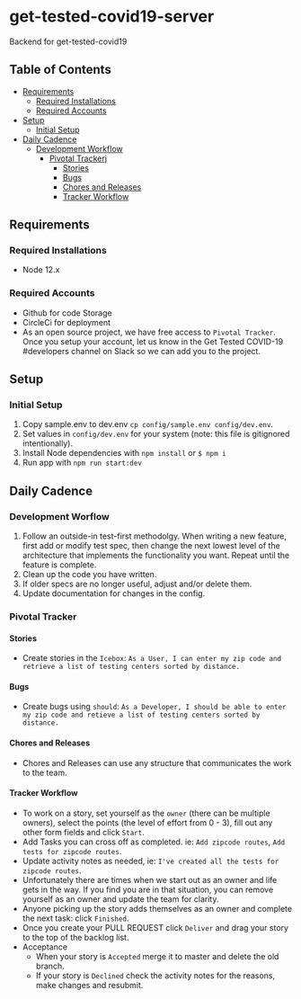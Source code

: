 # get-tested-covid19-server

Backend for get-tested-covid19

## Table of Contents

- [Requirements](#requirements)
  - [Required Installations](#required-installations)
  - [Required Accounts](#required-accounts)
- [Setup](#setup)
  - [Initial Setup](#initial-setup)
- [Daily Cadence](#daily-cadence)
  - [Development Workflow](#development-workflow)
    - [Pivotal Trackerj](#pivotal-tracker)
      - [Stories](#stories)
      - [Bugs](#bugs)
      - [Chores and Releases](#chores-and-releases)
      - [Tracker Workflow](#tracker-workflow)

## Requirements

### Required Installations

- Node 12.x

### Required Accounts

- Github for code Storage
- CircleCi for deployment
- As an open source project, we have free access to `Pivotal Tracker`. Once you setup your account, let us know in the Get Tested COVID-19 #developers channel on Slack so we can add you to the project.

## Setup

### Initial Setup

1. Copy sample.env to dev.env `cp config/sample.env config/dev.env`.
1. Set values in `config/dev.env` for your system (note: this file is gitignored intentionally).
1. Install Node dependencies with `npm install` or `$ npm i`
1. Run app with `npm run start:dev`

## Daily Cadence

### Development Worflow

1. Follow an outside-in test-first methodolgy. When writing a new feature, first add or modify test spec, then change the next lowest level of the architecture that implements the functionality you want. Repeat until the feature is complete.
1. Clean up the code you have written.
1. If older specs are no longer useful, adjust and/or delete them.
1. Update documentation for changes in the config.

### Pivotal Tracker

#### Stories

- Create stories in the `Icebox`: `As a User, I can enter my zip code and retrieve a list of testing centers sorted by distance.`

#### Bugs

- Create bugs using `should`: `As a Developer, I should be able to enter my zip code and retieve a list of testing centers sorted by distance.`

#### Chores and Releases

- Chores and Releases can use any structure that communicates the work to the team.

#### Tracker Workflow

- To work on a story, set yourself as the `owner` (there can be multiple owners), select the points (the level of effort from 0 - 3), fill out any other form fields and click `Start`.
- Add Tasks you can cross off as completed. ie: `Add zipcode routes`, `Add tests for zipcode routes`.
- Update activity notes as needed, ie: `I've created all the tests for zipcode routes`.
- Unfortunately there are times when we start out as an owner and life gets in the way. If you find you are in that situation, you can remove yourself as an owner and update the team for clarity.
- Anyone picking up the story adds themselves as an owner and complete the next task: click `Finished`.
- Once you create your PULL REQUEST click `Deliver` and drag your story to the top of the backlog list.
- Acceptance
  - When your story is `Accepted` merge it to master and delete the old branch.
  - If your story is `Declined` check the activity notes for the reasons, make changes and resubmit.
